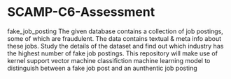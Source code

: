 # SCAMP-C6-Assessment
fake_job_posting
The given database contains a collection of job postings, some of which are fraudulent. The data contains textual & meta info about these jobs. Study the details of the dataset and find out which industry has the highest number of fake job postings.
This repository will make use of kernel support vector machine classifiction machine learning model to distinguish between a fake job post and an aunthentic job posting
